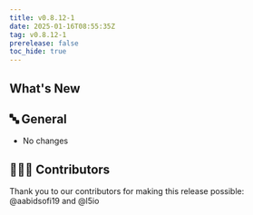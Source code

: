 ```yaml
---
title: v0.8.12-1
date: 2025-01-16T08:55:35Z
tag: v0.8.12-1
prerelease: false
toc_hide: true
---
```


## What's New
## 🔤 General
* No changes

## 👨🏽‍💻 Contributors

Thank you to our contributors for making this release possible:
@aabidsofi19 and @l5io
